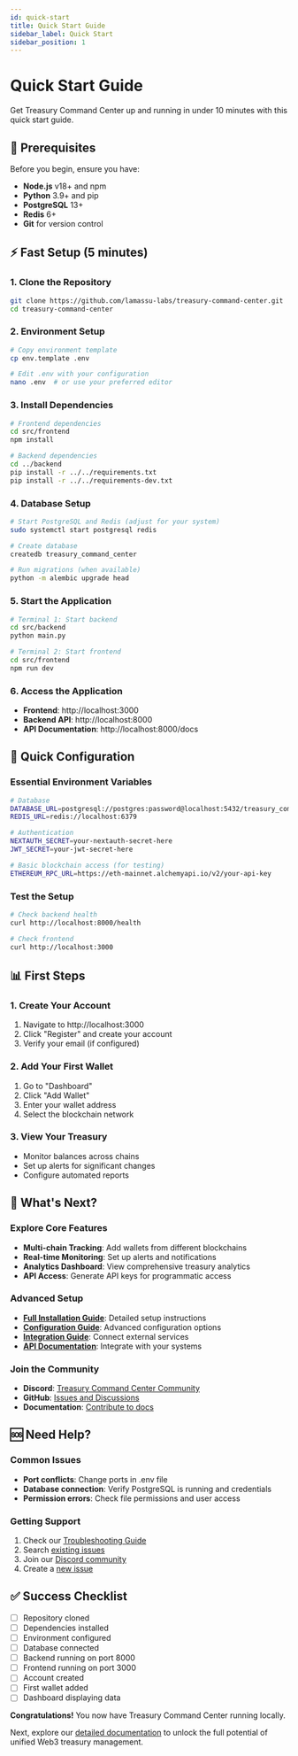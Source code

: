 ```yaml
---
id: quick-start
title: Quick Start Guide
sidebar_label: Quick Start
sidebar_position: 1
---
```

# Quick Start Guide

Get Treasury Command Center up and running in under 10 minutes with this quick start guide.

## 🚀 Prerequisites

Before you begin, ensure you have:
- **Node.js** v18+ and npm
- **Python** 3.9+ and pip
- **PostgreSQL** 13+
- **Redis** 6+
- **Git** for version control

## ⚡ Fast Setup (5 minutes)

### 1. Clone the Repository
```bash
git clone https://github.com/lamassu-labs/treasury-command-center.git
cd treasury-command-center
```

### 2. Environment Setup
```bash
# Copy environment template
cp env.template .env

# Edit .env with your configuration
nano .env  # or use your preferred editor
```

### 3. Install Dependencies
```bash
# Frontend dependencies
cd src/frontend
npm install

# Backend dependencies
cd ../backend
pip install -r ../../requirements.txt
pip install -r ../../requirements-dev.txt
```

### 4. Database Setup
```bash
# Start PostgreSQL and Redis (adjust for your system)
sudo systemctl start postgresql redis

# Create database
createdb treasury_command_center

# Run migrations (when available)
python -m alembic upgrade head
```

### 5. Start the Application
```bash
# Terminal 1: Start backend
cd src/backend
python main.py

# Terminal 2: Start frontend
cd src/frontend
npm run dev
```

### 6. Access the Application
- **Frontend**: http://localhost:3000
- **Backend API**: http://localhost:8000
- **API Documentation**: http://localhost:8000/docs

## 🔧 Quick Configuration

### Essential Environment Variables
```bash
# Database
DATABASE_URL=postgresql://postgres:password@localhost:5432/treasury_command_center
REDIS_URL=redis://localhost:6379

# Authentication
NEXTAUTH_SECRET=your-nextauth-secret-here
JWT_SECRET=your-jwt-secret-here

# Basic blockchain access (for testing)
ETHEREUM_RPC_URL=https://eth-mainnet.alchemyapi.io/v2/your-api-key
```

### Test the Setup
```bash
# Check backend health
curl http://localhost:8000/health

# Check frontend
curl http://localhost:3000
```

## 📊 First Steps

### 1. Create Your Account
1. Navigate to http://localhost:3000
2. Click "Register" and create your account
3. Verify your email (if configured)

### 2. Add Your First Wallet
1. Go to "Dashboard"
2. Click "Add Wallet"
3. Enter your wallet address
4. Select the blockchain network

### 3. View Your Treasury
- Monitor balances across chains
- Set up alerts for significant changes
- Configure automated reports

## 🔗 What's Next?

### Explore Core Features
- **Multi-chain Tracking**: Add wallets from different blockchains
- **Real-time Monitoring**: Set up alerts and notifications
- **Analytics Dashboard**: View comprehensive treasury analytics
- **API Access**: Generate API keys for programmatic access

### Advanced Setup
- **[Full Installation Guide](INSTALLATION.md)**: Detailed setup instructions
- **[Configuration Guide](CONFIGURATION.md)**: Advanced configuration options
- **[Integration Guide](../integration/)**: Connect external services
- **[API Documentation](../api/)**: Integrate with your systems

### Join the Community
- **Discord**: [Treasury Command Center Community](https://discord.gg/treasury-command-center)
- **GitHub**: [Issues and Discussions](https://github.com/lamassu-labs/treasury-command-center)
- **Documentation**: [Contribute to docs](../developers/CONTRIBUTING_DOCS.md)

## 🆘 Need Help?

### Common Issues
- **Port conflicts**: Change ports in .env file
- **Database connection**: Verify PostgreSQL is running and credentials
- **Permission errors**: Check file permissions and user access

### Getting Support
1. Check our [Troubleshooting Guide](TROUBLESHOOTING.md)
2. Search [existing issues](https://github.com/lamassu-labs/treasury-command-center/issues)
3. Join our [Discord community](https://discord.gg/treasury-command-center)
4. Create a [new issue](https://github.com/lamassu-labs/treasury-command-center/issues/new)

## ✅ Success Checklist

- [ ] Repository cloned
- [ ] Dependencies installed
- [ ] Environment configured
- [ ] Database connected
- [ ] Backend running on port 8000
- [ ] Frontend running on port 3000
- [ ] Account created
- [ ] First wallet added
- [ ] Dashboard displaying data

**Congratulations!** You now have Treasury Command Center running locally. 

Next, explore our [detailed documentation](../README.md) to unlock the full potential of unified Web3 treasury management.